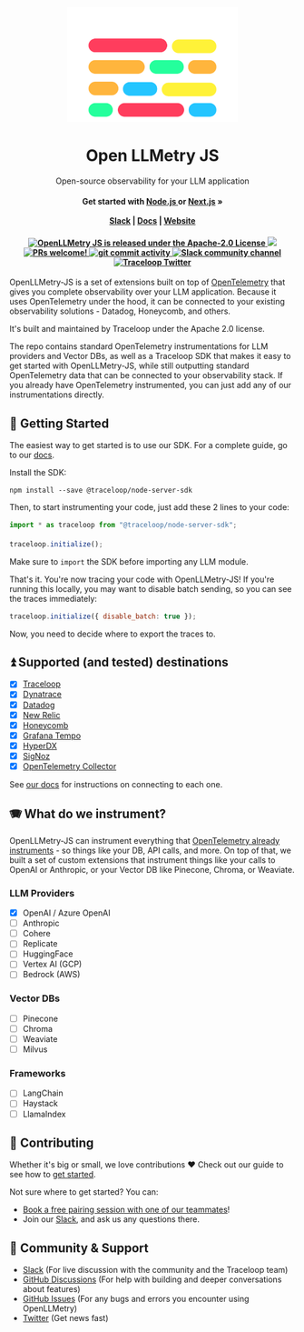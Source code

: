 <p align="center">
<a href="https://www.traceloop.com/">
<img width="300" src="https://raw.githubusercontent.com/traceloop/openllmetry/main/img/logo.png">
</a>
</p>
<h1 align="center">Open LLMetry JS</h1>
<p align="center">
  <p align="center">Open-source observability for your LLM application</p>
</p>
<h4 align="center">
    Get started with <a href="https://traceloop.com/docs/openllmetry/getting-started-ts"><strong>Node.js </strong></a>
    or <a href="https://traceloop.com/docs/openllmetry/getting-started-nextjs"><strong>Next.js</strong></a> »
    <br />
    <br />
  <a href="https://join.slack.com/t/traceloopcommunity/shared_invite/zt-1plpfpm6r-zOHKI028VkpcWdobX65C~g">Slack</a> |
  <a href="https://traceloop.com/docs/openllmetry/introduction">Docs</a> |
  <a href="https://www.traceloop.com">Website</a>
</h4>

<h4 align="center">
   <a href="https://github.com/traceloop/openllmetry-js/blob/main/LICENSE">
    <img src="https://img.shields.io/badge/license-Apache 2.0-blue.svg" alt="OpenLLMetry JS is released under the Apache-2.0 License">
  </a>
  <a href="https://www.ycombinator.com/companies/traceloop"><img src="https://img.shields.io/website?color=%23f26522&down_message=Y%20Combinator&label=Backed&logo=ycombinator&style=flat-square&up_message=Y%20Combinator&url=https%3A%2F%2Fwww.ycombinator.com"></a>
  <a href="https://github.com/traceloop/openllmetry-js/blob/main/CONTRIBUTING.md">
    <img src="https://img.shields.io/badge/PRs-Welcome-brightgreen" alt="PRs welcome!" />
  </a>
  <a href="https://github.com/traceloop/openllmetry-js/issues">
    <img src="https://img.shields.io/github/commit-activity/m/traceloop/openllmetry-js" alt="git commit activity" />
  </a>
  <a href="https://join.slack.com/t/traceloopcommunity/shared_invite/zt-1plpfpm6r-zOHKI028VkpcWdobX65C~g">
    <img src="https://img.shields.io/badge/chat-on%20Slack-blueviolet" alt="Slack community channel" />
  </a>
  <a href="https://twitter.com/traceloopdev">
    <img src="https://img.shields.io/badge/follow-%40traceloopdev-1DA1F2?logo=twitter&style=social" alt="Traceloop Twitter" />
  </a>
</h4>

OpenLLMetry-JS is a set of extensions built on top of [OpenTelemetry](https://opentelemetry.io/) that gives you complete observability over your LLM application. Because it uses OpenTelemetry under the hood, it can be connected to your existing observability solutions - Datadog, Honeycomb, and others.

It's built and maintained by Traceloop under the Apache 2.0 license.

The repo contains standard OpenTelemetry instrumentations for LLM providers and Vector DBs, as well as a Traceloop SDK that makes it easy to get started with OpenLLMetry-JS, while still outputting standard OpenTelemetry data that can be connected to your observability stack.
If you already have OpenTelemetry instrumented, you can just add any of our instrumentations directly.

## 🚀 Getting Started

The easiest way to get started is to use our SDK.
For a complete guide, go to our [docs](https://traceloop.com/docs/openllmetry/getting-started-ts).

Install the SDK:

```shell
npm install --save @traceloop/node-server-sdk
```

Then, to start instrumenting your code, just add these 2 lines to your code:

```js
import * as traceloop from "@traceloop/node-server-sdk";

traceloop.initialize();
```

Make sure to `import` the SDK before importing any LLM module.

That's it. You're now tracing your code with OpenLLMetry-JS!
If you're running this locally, you may want to disable batch sending, so you can see the traces immediately:

```js
traceloop.initialize({ disable_batch: true });
```

Now, you need to decide where to export the traces to.

## ⏫ Supported (and tested) destinations

- [x] [Traceloop](https://www.traceloop.com/docs/openllmetry/integrations/traceloop)
- [x] [Dynatrace](https://www.traceloop.com/docs/openllmetry/integrations/dynatrace)
- [x] [Datadog](https://www.traceloop.com/docs/openllmetry/integrations/datadog)
- [x] [New Relic](https://www.traceloop.com/docs/openllmetry/integrations/newrelic)
- [x] [Honeycomb](https://www.traceloop.com/docs/openllmetry/integrations/honeycomb)
- [x] [Grafana Tempo](https://www.traceloop.com/docs/openllmetry/integrations/grafana)
- [x] [HyperDX](https://www.traceloop.com/docs/openllmetry/integrations/hyperdx)
- [x] [SigNoz](https://www.traceloop.com/docs/openllmetry/integrations/signoz)
- [x] [OpenTelemetry Collector](https://www.traceloop.com/docs/openllmetry/integrations/otel-collector)

See [our docs](https://traceloop.com/docs/openllmetry/integrations/exporting) for instructions on connecting to each one.

## 🪗 What do we instrument?

OpenLLMetry-JS can instrument everything that [OpenTelemetry already instruments](https://github.com/open-telemetry/opentelemetry-js-contrib/tree/main/plugins/node) - so things like your DB, API calls, and more. On top of that, we built a set of custom extensions that instrument things like your calls to OpenAI or Anthropic, or your Vector DB like Pinecone, Chroma, or Weaviate.

### LLM Providers

- [x] OpenAI / Azure OpenAI
- [ ] Anthropic
- [ ] Cohere
- [ ] Replicate
- [ ] HuggingFace
- [ ] Vertex AI (GCP)
- [ ] Bedrock (AWS)

### Vector DBs

- [ ] Pinecone
- [ ] Chroma
- [ ] Weaviate
- [ ] Milvus

### Frameworks

- [ ] LangChain
- [ ] Haystack
- [ ] LlamaIndex

## 🌱 Contributing

Whether it's big or small, we love contributions ❤️ Check out our guide to see how to [get started](https://traceloop.com/docs/openllmetry/contributing/overview).

Not sure where to get started? You can:

- [Book a free pairing session with one of our teammates](mailto:nir@traceloop.com?subject=Pairing%20session&body=I'd%20like%20to%20do%20a%20pairing%20session!)!
- Join our <a href="https://join.slack.com/t/traceloopcommunity/shared_invite/zt-1plpfpm6r-zOHKI028VkpcWdobX65C~g">Slack</a>, and ask us any questions there.

## 💚 Community & Support

- [Slack](https://join.slack.com/t/traceloopcommunity/shared_invite/zt-1plpfpm6r-zOHKI028VkpcWdobX65C~g) (For live discussion with the community and the Traceloop team)
- [GitHub Discussions](https://github.com/traceloop/openllmetry-js/discussions) (For help with building and deeper conversations about features)
- [GitHub Issues](https://github.com/traceloop/openllmetry-js/issues) (For any bugs and errors you encounter using OpenLLMetry)
- [Twitter](https://twitter.com/traceloopdev) (Get news fast)

